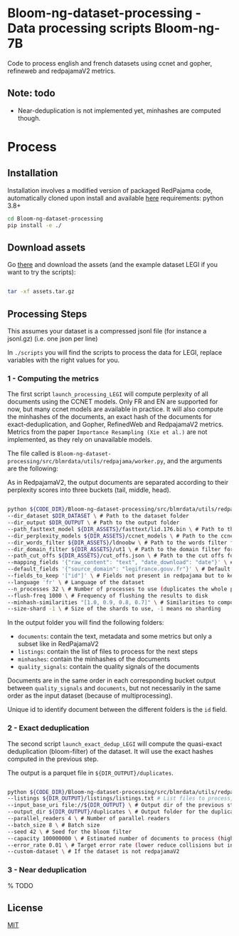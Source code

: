 # Bloom-ng-dataset-processing - Data processing scripts Bloom-ng-7B

Code to process english and french datasets using ccnet and gopher, refineweb and redpajamaV2 metrics.


## Note: todo

- Near-deduplication is not implemented yet, minhashes are computed though.

# Process

## Installation

Installation involves a modified version of packaged RedPajama code, automatically cloned upon install and available [here](https://github.com/EvanDufraisse/RedPajamaV2-Utils.git)
requirements: python 3.8+

```bash
cd Bloom-ng-dataset-processing
pip install -e ./
```

## Download assets

Go [there](https://drive.google.com/drive/folders/1_l00r9rgT-FXfVnYq3JzHOvrGoM1LvVW?usp=sharing) and download the assets (and the example dataset LEGI if you want to try the scripts):

```bash

tar -xf assets.tar.gz

```

## Processing Steps

This assumes your dataset is a compressed jsonl file (for instance a jsonl.gz) (i.e. one json per line)

In `./scripts` you will find the scripts to process the data for LEGI, replace variables with the right values for you.

### 1 - Computing the metrics
The first script `launch_processing_LEGI` will compute perplexity of all documents using the CCNET models. Only FR and EN are supported for now, but many ccnet models are available in practice. It will also compute the minhashes of the documents, an exact hash of the documents for exact-deduplication, and Gopher, RefinedWeb and RedpajamaV2 metrics. Metrics from the paper `Importance Resampling (Xie et al.)` are not implemented, as they rely on unavailable models.

The file called is `Bloom-ng-dataset-processing/src/blmrdata/utils/redpajama/worker.py`, and the arguments are the following:

As in RedpajamaV2, the output documents are separated according to their perplexity scores into three buckets (tail, middle, head).

```bash

python ${CODE_DIR}/Bloom-ng-dataset-processing/src/blmrdata/utils/redpajama/worker.py \
--dir_dataset $DIR_DATASET \ # Path to the dataset folder
--dir_output $DIR_OUTPUT \ # Path to the output folder
--path_fasttext_model ${DIR_ASSETS}/fasttext/lid.176.bin \ # Path to the fasttext model
--dir_perplexity_models ${DIR_ASSETS}/ccnet_models \ # Path to the ccnet models for perplexity
--dir_words_filter ${DIR_ASSETS}/ldnoobw \ # Path to the words filter for bad language detection
--dir_domain_filter ${DIR_ASSETS}/ut1 \ # Path to the domain filter for bad domain detection
--path_cut_offs ${DIR_ASSETS}/cut_offs.json \ # Path to the cut offs found by the ccnet approach on RedPajamaV2
--mapping_fields '{"raw_content": "text", "date_download": "date"}' \ # Mapping between the fields of the source dataset and the fields used in redpajama (see script for more details)
--default_fields '{"source_domain": "legifrance.gouv.fr"}' \ # Default fields to add to the dataset if not present in the source dataset
--fields_to_keep '["id"]' \ # Fields not present in redpajama but to keep in the dataset
--language 'fr' \ # Language of the dataset
--n_processes 32 \ # Number of processes to use (duplicates the whole pipeline n_processes times)
--flush-freq 1000 \ # Frequency of flushing the results to disk
--minhash-similarities "[1.0, 0.9, 0.8, 0.7]" \ # Similarities to compute for minhashes
--size-shard -1 \ # Size of the shards to use, -1 means no sharding

```

In the output folder you will find the following folders:

- `documents`: contain the text, metadata and some metrics but only a subset like in RedPajamaV2
- `listings`: contain the list of files to process for the next steps
- `minhashes`: contain the minhashes of the documents
- `quality_signals`: contain the quality signals of the documents

Documents are in the same order in each corresponding bucket output between `quality_signals` and `documents`, but not necessarily in the same order as the input dataset (because of multiprocessing).

Unique id to identify document between the different folders is the `id` field.

### 2 - Exact deduplication

The second script `launch_exact_dedup_LEGI` will compute the quasi-exact deduplication (bloom-filter) of the dataset. It will use the exact hashes computed in the previous step.

The output is a parquet file in `${DIR_OUTPUT}/duplicates`.

```bash

python ${CODE_DIR}/Bloom-ng-dataset-processing/src/blmrdata/utils/redpajama/exact_deduplication.py \
--listings ${DIR_OUTPUT}/listings/listings.txt # List files to process, built in previous step\
--input_base_uri file://${DIR_OUTPUT} \ # Output dir of the previous step
--output_dir ${DIR_OUTPUT}/duplicates \ # Output folder for the duplicates .parquet
--parallel_readers 4 \ # Number of parallel readers
--batch_size 8 \ # Batch size
--seed 42 \ # Seed for the bloom filter
--capacity 100000000 \ # Estimated number of documents to process (higher reduce collisions but increase memory usage)
--error_rate 0.01 \ # Target error rate (lower reduce collisions but increase memory usage)
--custom-dataset \ # If the dataset is not redpajamaV2
```

### 3 - Near deduplication

% TODO

## License

[MIT](https://choosealicense.com/licenses/mit/)
